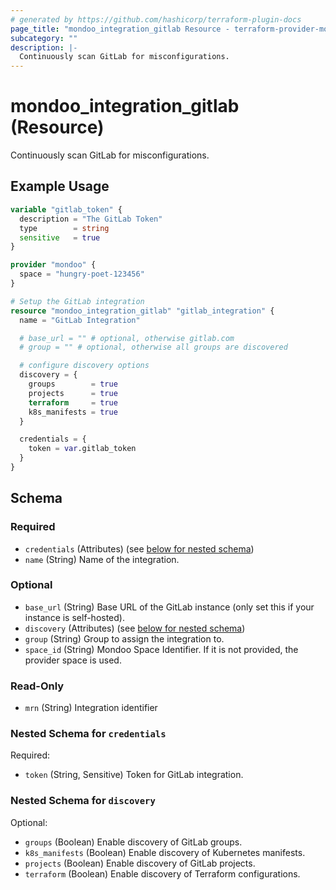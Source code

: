 ```yaml
---
# generated by https://github.com/hashicorp/terraform-plugin-docs
page_title: "mondoo_integration_gitlab Resource - terraform-provider-mondoo"
subcategory: ""
description: |-
  Continuously scan GitLab for misconfigurations.
---
```


# mondoo_integration_gitlab (Resource)

Continuously scan GitLab for misconfigurations.

## Example Usage

```terraform
variable "gitlab_token" {
  description = "The GitLab Token"
  type        = string
  sensitive   = true
}

provider "mondoo" {
  space = "hungry-poet-123456"
}

# Setup the GitLab integration
resource "mondoo_integration_gitlab" "gitlab_integration" {
  name = "GitLab Integration"

  # base_url = "" # optional, otherwise gitlab.com
  # group = "" # optional, otherwise all groups are discovered

  # configure discovery options  
  discovery = {
    groups        = true
    projects      = true
    terraform     = true
    k8s_manifests = true
  }

  credentials = {
    token = var.gitlab_token
  }
}
```

<!-- schema generated by tfplugindocs -->
## Schema

### Required

- `credentials` (Attributes) (see [below for nested schema](#nestedatt--credentials))
- `name` (String) Name of the integration.

### Optional

- `base_url` (String) Base URL of the GitLab instance (only set this if your instance is self-hosted).
- `discovery` (Attributes) (see [below for nested schema](#nestedatt--discovery))
- `group` (String) Group to assign the integration to.
- `space_id` (String) Mondoo Space Identifier. If it is not provided, the provider space is used.

### Read-Only

- `mrn` (String) Integration identifier

<a id="nestedatt--credentials"></a>
### Nested Schema for `credentials`

Required:

- `token` (String, Sensitive) Token for GitLab integration.


<a id="nestedatt--discovery"></a>
### Nested Schema for `discovery`

Optional:

- `groups` (Boolean) Enable discovery of GitLab groups.
- `k8s_manifests` (Boolean) Enable discovery of Kubernetes manifests.
- `projects` (Boolean) Enable discovery of GitLab projects.
- `terraform` (Boolean) Enable discovery of Terraform configurations.
